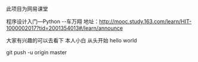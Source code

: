 此项目为网易课堂 

程序设计入门—Python
--车万翔
地址：http://mooc.study.163.com/learn/HIT-1000002017?tid=2001354013#/learn/announce

大家有兴趣的可以去看下
本人小白 从头开始
hello world

 git push -u origin master
